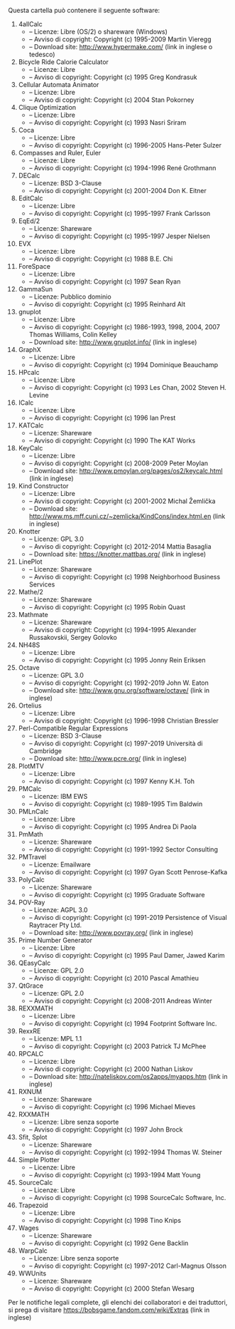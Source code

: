 ﻿Questa cartella può contenere il seguente software:

1. 4allCalc
   - – Licenze: Libre (OS/2) o shareware (Windows)
   - – Avviso di copyright: Copyright (c) 1995-2009 Martin Vieregg
   - – Download site: http://www.hypermake.com/ (link in inglese o tedesco)
2. Bicycle Ride Calorie Calculator
   - – Licenze: Libre
   - – Avviso di copyright: Copyright (c) 1995 Greg Kondrasuk
3. Cellular Automata Animator
   - – Licenze: Libre
   - – Avviso di copyright: Copyright (c) 2004 Stan Pokorney
4. Clique Optimization
   - – Licenze: Libre
   - – Avviso di copyright: Copyright (c) 1993 Nasri Sriram
5. Coca
   - – Licenze: Libre
   - – Avviso di copyright: Copyright (c) 1996-2005 Hans-Peter Sulzer
6. Compasses and Ruler, Euler
   - – Licenze: Libre
   - – Avviso di copyright: Copyright (c) 1994-1996 René Grothmann
7. DECalc
   - – Licenze: BSD 3-Clause
   - – Avviso di copyright: Copyright (c) 2001-2004 Don K. Eitner
8. EditCalc
   - – Licenze: Libre
   - – Avviso di copyright: Copyright (c) 1995-1997 Frank Carlsson
9. EqEd/2
   - – Licenze: Shareware
   - – Avviso di copyright: Copyright (c) 1995-1997 Jesper Nielsen
10. EVX
    - – Licenze: Libre
    - – Avviso di copyright: Copyright (c) 1988 B.E. Chi
11. ForeSpace
    - – Licenze: Libre
    - – Avviso di copyright: Copyright (c) 1997 Sean Ryan
12. GammaSun
    - – Licenze: Pubblico dominio
    - – Avviso di copyright: Copyright (c) 1995 Reinhard Alt
13. gnuplot
    - – Licenze: Libre
    - – Avviso di copyright: Copyright (c) 1986-1993, 1998, 2004, 2007 Thomas Williams, Colin Kelley
    - – Download site: http://www.gnuplot.info/ (link in inglese)
14. GraphX
    - – Licenze: Libre
    - – Avviso di copyright: Copyright (c) 1994 Dominique Beauchamp
15. HPcalc
    - – Licenze: Libre
    - – Avviso di copyright: Copyright (c) 1993 Les Chan, 2002 Steven H. Levine
16. ICalc
    - – Licenze: Libre
    - – Avviso di copyright: Copyright (c) 1996 Ian Prest
17. KATCalc
    - – Licenze: Shareware
    - – Avviso di copyright: Copyright (c) 1990 The KAT Works
18. KeyCalc
    - – Licenze: Libre
    - – Avviso di copyright: Copyright (c) 2008-2009 Peter Moylan
    - – Download site: http://www.pmoylan.org/pages/os2/keycalc.html (link in inglese)
19. Kind Constructor
    - – Licenze: Libre
    - – Avviso di copyright: Copyright (c) 2001-2002 Michal Žemlička
    - – Download site: http://www.ms.mff.cuni.cz/~zemlicka/KindCons/index.html.en (link in inglese)
20. Knotter
    - – Licenze: GPL 3.0
    - – Avviso di copyright: Copyright (c) 2012-2014 Mattia Basaglia
    - – Download site: https://knotter.mattbas.org/ (link in inglese)
21. LinePlot
    - – Licenze: Shareware
    - – Avviso di copyright: Copyright (c) 1998 Neighborhood Business Services
22. Mathe/2
    - – Licenze: Shareware
    - – Avviso di copyright: Copyright (c) 1995 Robin Quast
23. Mathmate
    - – Licenze: Shareware
    - – Avviso di copyright: Copyright (c) 1994-1995 Alexander Russakovskii, Sergey Golovko
24. NH48S
    - – Licenze: Libre
    - – Avviso di copyright: Copyright (c) 1995 Jonny Rein Eriksen
25. Octave
    - – Licenze: GPL 3.0
    - – Avviso di copyright: Copyright (c) 1992-2019 John W. Eaton
    - – Download site: http://www.gnu.org/software/octave/ (link in inglese)
26. Ortelius
    - – Licenze: Libre
    - – Avviso di copyright: Copyright (c) 1996-1998 Christian Bressler
27. Perl-Compatible Regular Expressions
    - – Licenze: BSD 3-Clause
    - – Avviso di copyright: Copyright (c) 1997-2019 Università di Cambridge
    - – Download site: http://www.pcre.org/ (link in inglese)
28. PlotMTV
    - – Licenze: Libre
    - – Avviso di copyright: Copyright (c) 1997 Kenny K.H. Toh
29. PMCalc
    - – Licenze: IBM EWS
    - – Avviso di copyright: Copyright (c) 1989-1995 Tim Baldwin
30. PMLnCalc
    - – Licenze: Libre
    - – Avviso di copyright: Copyright (c) 1995 Andrea Di Paola
31. PmMath
    - – Licenze: Shareware
    - – Avviso di copyright: Copyright (c) 1991-1992 Sector Consulting
32. PMTravel
    - – Licenze: Emailware
    - – Avviso di copyright: Copyright (c) 1997 Gyan Scott Penrose-Kafka
33. PolyCalc
    - – Licenze: Shareware
    - – Avviso di copyright: Copyright (c) 1995 Graduate Software
34. POV-Ray
    - – Licenze: AGPL 3.0
    - – Avviso di copyright: Copyright (c) 1991-2019 Persistence of Visual Raytracer Pty Ltd.
    - – Download site: http://www.povray.org/ (link in inglese)
35. Prime Number Generator
    - – Licenze: Libre
    - – Avviso di copyright: Copyright (c) 1995 Paul Damer, Jawed Karim
36. QEasyCalc
    - – Licenze: GPL 2.0
    - – Avviso di copyright: Copyright (c) 2010 Pascal Amathieu
37. QtGrace
    - – Licenze: GPL 2.0
    - – Avviso di copyright: Copyright (c) 2008-2011 Andreas Winter
38. REXXMATH
    - – Licenze: Libre
    - – Avviso di copyright: Copyright (c) 1994 Footprint Software Inc.
39. RexxRE
    - – Licenze: MPL 1.1
    - – Avviso di copyright: Copyright (c) 2003 Patrick TJ McPhee
40. RPCALC
    - – Licenze: Libre
    - – Avviso di copyright: Copyright (c) 2000 Nathan Liskov
    - – Download site: http://nateliskov.com/os2apps/myapps.htm (link in inglese)
41. RXNUM
    - – Licenze: Shareware
    - – Avviso di copyright: Copyright (c) 1996 Michael Mieves
42. RXXMATH
    - – Licenze: Libre senza soporte
    - – Avviso di copyright: Copyright (c) 1997 John Brock
43. Sfit, Splot
    - – Licenze: Shareware
    - – Avviso di copyright: Copyright (c) 1992-1994 Thomas W. Steiner
44. Simple Plotter
    - – Licenze: Libre
    - – Avviso di copyright: Copyright (c) 1993-1994 Matt Young
45. SourceCalc
    - – Licenze: Libre
    - – Avviso di copyright: Copyright (c) 1998 SourceCalc Software, Inc.
46. Trapezoid
    - – Licenze: Libre
    - – Avviso di copyright: Copyright (c) 1998 Tino Knips
47. Wages
    - – Licenze: Shareware
    - – Avviso di copyright: Copyright (c) 1992 Gene Backlin
48. WarpCalc
    - – Licenze: Libre senza soporte
    - – Avviso di copyright: Copyright (c) 1997-2012 Carl-Magnus Olsson
49. WWUnits
    - – Licenze: Shareware
    - – Avviso di copyright: Copyright (c) 2000 Stefan Wesarg

Per le notifiche legali complete, gli elenchi dei collaboratori e dei traduttori, si prega di visitare https://bobsgame.fandom.com/wiki/Extras (link in inglese)